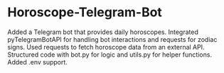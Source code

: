# Horoscope-Telegram-Bot
Added a Telegram bot that provides daily horoscopes. Integrated pyTelegramBotAPI for handling bot interactions and requests for zodiac signs. Used requests to fetch horoscope data from an external API. Structured code with bot.py for logic and utils.py for helper functions. Added .env support.
